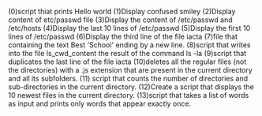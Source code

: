 (0)script thiat prints Hello world
(1)Display confused smiley
(2)Display content of etc/passwd file
(3)Display the content of /etc/passwd and /etc/hosts
(4)Display the last 10 lines of /etc/passwd
(5)Display the first 10 lines of /etc/passwd
(6)Display the third line of the file iacta
(7)file that containing the text Best 'School' ending by a new line.
(8)script that writes into the file ls_cwd_content the result of the command ls -la
(9)script that duplicates the last line of the file iacta
(10)deletes all the regular files (not the directories) with a .js extension that are present in the current directory and all its subfolders.
(11) script that counts the number of directories and sub-directories in the current directory.
(12)Create a script that displays the 10 newest files in the current directory.
(13)script that takes a list of words as input and prints only words that appear exactly once.
